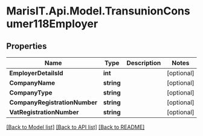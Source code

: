 
# MarisIT.Api.Model.TransunionConsumer118Employer

## Properties

Name | Type | Description | Notes
------------ | ------------- | ------------- | -------------
**EmployerDetailsId** | **int** |  | [optional] 
**CompanyName** | **string** |  | [optional] 
**CompanyType** | **string** |  | [optional] 
**CompanyRegistrationNumber** | **string** |  | [optional] 
**VatRegistrationNumber** | **string** |  | [optional] 

[[Back to Model list]](../README.md#documentation-for-models)
[[Back to API list]](../README.md#documentation-for-api-endpoints)
[[Back to README]](../README.md)

